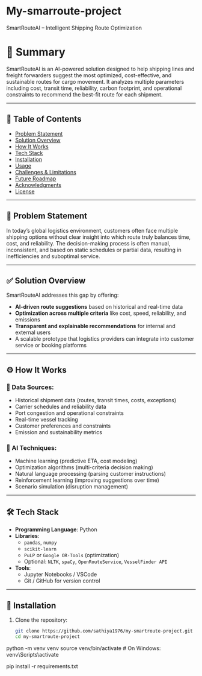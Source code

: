 # My-smarroute-project
SmartRouteAI – Intelligent Shipping Route Optimization
# 🚢 Summary

SmartRouteAI is an AI-powered solution designed to help shipping lines and freight forwarders suggest the most optimized, cost-effective, and sustainable routes for cargo movement. It analyzes multiple parameters including cost, transit time, reliability, carbon footprint, and operational constraints to recommend the best-fit route for each shipment.

---

## 📌 Table of Contents

- [Problem Statement](#problem-statement)
- [Solution Overview](#solution-overview)
- [How It Works](#how-it-works)
- [Tech Stack](#tech-stack)
- [Installation](#installation)
- [Usage](#usage)
- [Challenges & Limitations](#challenges--limitations)
- [Future Roadmap](#future-roadmap)
- [Acknowledgments](#acknowledgments)
- [License](#license)

---

## 🚨 Problem Statement

In today’s global logistics environment, customers often face multiple shipping options without clear insight into which route truly balances time, cost, and reliability. The decision-making process is often manual, inconsistent, and based on static schedules or partial data, resulting in inefficiencies and suboptimal service.

---

## ✅ Solution Overview

SmartRouteAI addresses this gap by offering:

- **AI-driven route suggestions** based on historical and real-time data  
- **Optimization across multiple criteria** like cost, speed, reliability, and emissions  
- **Transparent and explainable recommendations** for internal and external users  
- A scalable prototype that logistics providers can integrate into customer service or booking platforms

---

## ⚙️ How It Works

### 🔢 Data Sources:
- Historical shipment data (routes, transit times, costs, exceptions)
- Carrier schedules and reliability data
- Port congestion and operational constraints
- Real-time vessel tracking
- Customer preferences and constraints
- Emission and sustainability metrics

### 🧠 AI Techniques:
- Machine learning (predictive ETA, cost modeling)
- Optimization algorithms (multi-criteria decision making)
- Natural language processing (parsing customer instructions)
- Reinforcement learning (improving suggestions over time)
- Scenario simulation (disruption management)

---

## 🛠️ Tech Stack

- **Programming Language**: Python
- **Libraries**:
  - `pandas`, `numpy`
  - `scikit-learn`
  - `PuLP` or `Google OR-Tools` (optimization)
  - Optional: `NLTK`, `spaCy`, `OpenRouteService`, `VesselFinder API`
- **Tools**:
  - Jupyter Notebooks / VSCode
  - Git / GitHub for version control

---

## 🧪 Installation

1. Clone the repository:
   ```bash
   git clone https://github.com/sathiya1976/my-smartroute-project.git
   cd my-smartroute-project

python -m venv venv
source venv/bin/activate  # On Windows: venv\Scripts\activate


pip install -r requirements.txt
